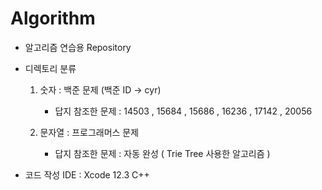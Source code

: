 Algorithm
=========

* 알고리즘 연습용 Repository

* 디렉토리 분류

  1. 숫자 : 백준 문제 (백준 ID -> cyr)
  
      * 답지 참조한 문제 : 14503 , 15684 , 15686 , 16236 , 17142 , 20056
  
  2. 문자열 : 프로그래머스 문제
  
      * 답지 참조한 문제 : 자동 완성 ( Trie Tree 사용한 알고리즘 )
  
* 코드 작성 IDE : Xcode 12.3 C++
